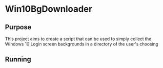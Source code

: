 # Win10BgDownloader

## Purpose

This project aims to create a script that can be used to simply collect the Windows 10 Login screen backgrounds in a directory of the user's choosing

## Running
